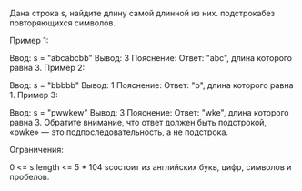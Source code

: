 Дана строка s, найдите длину самой длинной из них. подстрокабез повторяющихся символов.

 

Пример 1:

Ввод: s = "abcabcbb"
 Вывод: 3
 Пояснение: Ответ: "abc", длина которого равна 3.
Пример 2:

Ввод: s = "bbbbb"
 Вывод: 1
 Пояснение: Ответ: "b", длина которого равна 1.
Пример 3:

Ввод: s = "pwwkew"
 Вывод: 3
 Пояснение: Ответ: "wke", длина которого равна 3.
Обратите внимание, что ответ должен быть подстрокой, «pwke» — это подпоследовательность, а не подстрока.
 

Ограничения:

0 <= s.length <= 5 * 104
sсостоит из английских букв, цифр, символов и пробелов.